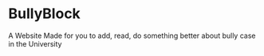 # BullyBlock
A Website Made for you to add, read, do something better about bully case in the University
